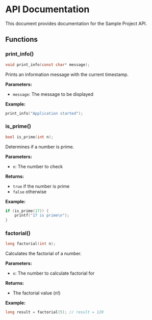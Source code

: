# API Documentation

This document provides documentation for the Sample Project API.

## Functions

### print_info()

```c
void print_info(const char* message);
```

Prints an information message with the current timestamp.

**Parameters:**
- `message`: The message to be displayed

**Example:**
```c
print_info("Application started");
```

### is_prime()

```c
bool is_prime(int n);
```

Determines if a number is prime.

**Parameters:**
- `n`: The number to check

**Returns:**
- `true` if the number is prime
- `false` otherwise

**Example:**
```c
if (is_prime(17)) {
    printf("17 is prime\n");
}
```

### factorial()

```c
long factorial(int n);
```

Calculates the factorial of a number.

**Parameters:**
- `n`: The number to calculate factorial for

**Returns:**
- The factorial value (n!)

**Example:**
```c
long result = factorial(5); // result = 120
```
